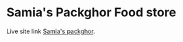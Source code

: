 # Samia's Packghor Food store

Live site link [Samia's packghor](https://samiaspackghor.netlify.app/).

